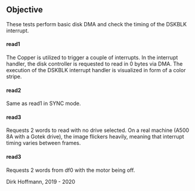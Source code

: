## Objective

These tests perform basic disk DMA and check the timing of the DSKBLK interrupt.

#### read1

The Copper is utilized to trigger a couple of interrupts. In the interrupt handler, the disk controller is requested to read in 0 bytes via DMA. The execution of the DSKBLK interrupt handler is visualized in form of a color stripe.

#### read2

Same as read1 in SYNC mode.

#### read3 

Requests 2 words to read with no drive selected. On a real machine (A500 8A with a Gotek drive), the image flickers heavily, meaning that interrupt timing varies between frames. 

#### read3 

Requests 2 words from df0 with the motor being off.


Dirk Hoffmann, 2019 - 2020
